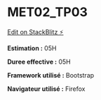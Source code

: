 # MET02_TP03

[Edit on StackBlitz ⚡️](https://stackblitz.com/edit/angular-ql4kwh)

__Estimation :__ 05H 

__Duree effective :__ 05H

__Framework utilisé :__ Bootstrap

__Navigateur utilisé :__ Firefox 
